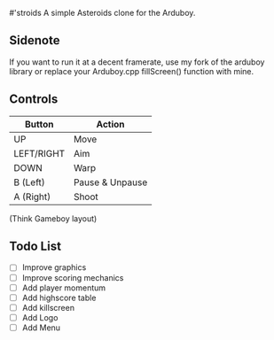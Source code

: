 #'stroids
A simple Asteroids clone for the Arduboy.

## Sidenote

If you want to run it at a decent framerate, use my fork of the arduboy library or replace your Arduboy.cpp fillScreen() function with mine.

## Controls

| **Button** | **Action** |
|------------|------------|
| UP | Move |
| LEFT/RIGHT | Aim |
| DOWN | Warp |
| B (Left) | Pause & Unpause |
| A (Right) | Shoot |

(Think Gameboy layout)

## Todo List

- [ ] Improve graphics
- [ ] Improve scoring mechanics
- [ ] Add player momentum
- [ ] Add highscore table
- [ ] Add killscreen
- [ ] Add Logo
- [ ] Add Menu
